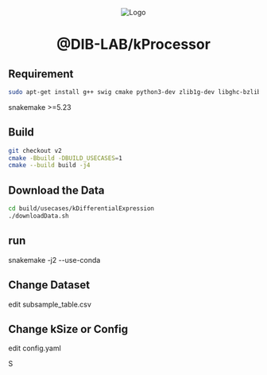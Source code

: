 <p align="center">
  <img src="https://i.imgur.com/YPtoUI7.png" alt="Logo"/>

</p>
<h1 align="center"> @DIB-LAB/kProcessor </h1>

## Requirement

```bash
sudo apt-get install g++ swig cmake python3-dev zlib1g-dev libghc-bzlib-dev python3-distutils libboost-all-dev wget
```

snakemake >=5.23

## Build

```bash
git checkout v2
cmake -Bbuild -DBUILD_USECASES=1 
cmake --build build -j4
```

## Download the Data
```bash
cd build/usecases/kDifferentialExpression
./downloadData.sh
```


## run
snakemake -j2 --use-conda


## Change Dataset
edit subsample_table.csv

## Change kSize or Config
edit config.yaml

S
